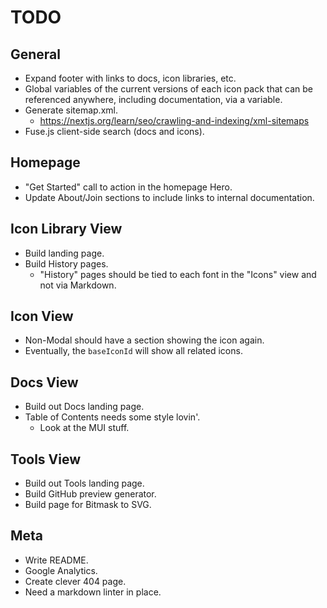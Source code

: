 # TODO

## General

- Expand footer with links to docs, icon libraries, etc.
- Global variables of the current versions of each icon pack that can be referenced anywhere, including documentation, via a variable.
- Generate sitemap.xml.
  - https://nextjs.org/learn/seo/crawling-and-indexing/xml-sitemaps
- Fuse.js client-side search (docs and icons).

## Homepage

- "Get Started" call to action in the homepage Hero.
- Update About/Join sections to include links to internal documentation.

## Icon Library View

- Build landing page.
- Build History pages.
  - "History" pages should be tied to each font in the "Icons" view and not via Markdown.

## Icon View

- Non-Modal should have a section showing the icon again.
- Eventually, the `baseIconId` will show all related icons.

## Docs View

- Build out Docs landing page.
- Table of Contents needs some style lovin'.
  - Look at the MUI <List> stuff.

## Tools View

- Build out Tools landing page.
- Build GitHub preview generator.
- Build page for Bitmask to SVG.

## Meta

- Write README.
- Google Analytics.
- Create clever 404 page.
- Need a markdown linter in place.
